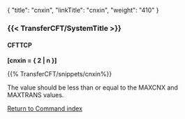 {
    "title": "cnxin",
    "linkTitle": "cnxin",
    "weight": "410"
}<span id="cnxin"></span>

### {{< TransferCFT/SystemTitle  >}}

#### CFTTCP

****[cnxin = { 2 &#124; n }]****

{{% TransferCFT/snippets/cnxin%}}

The value should be less than or equal to the MAXCNX and MAXTRANS values.

[Return to Command index](../../)
